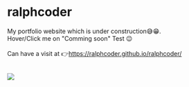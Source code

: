 # ralphcoder
My portfolio website which is under construction😅😁.</br>
Hover/Click me on "Comming soon" Test 😉 </br>
 </br>
Can have a visit at 👉https://ralphcoder.github.io/ralphcoder/
 </br> </br>

![](https://github.com/ralphcoder/ralphcoder/blob/master/the%20gif.gif)
